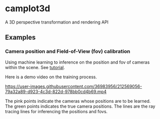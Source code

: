 # camplot3d

A 3D perspective transformation and rendering API

## Examples

### Camera position and Field-of-View (fov) calibration

Using machine learning to inference on the position and fov of cameras within the scene.
See [tutorial](examples/multicamera_calibration.py).

Here is a demo video on the training process.

https://user-images.githubusercontent.com/36983956/212569056-79a32a89-d923-4c3d-822d-978bb0cd4b69.mp4

The pink points indicate the cameras whose positions are to be learned. The green points indicates the true camera
positions. The lines are the ray tracing lines for inferencing the positions and fovs.